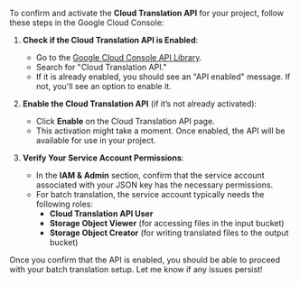 To confirm and activate the **Cloud Translation API** for your project, follow these steps in the Google Cloud Console:

1. **Check if the Cloud Translation API is Enabled**:
   - Go to the [Google Cloud Console API Library](https://console.cloud.google.com/apis/library).
   - Search for "Cloud Translation API."
   - If it is already enabled, you should see an "API enabled" message. If not, you'll see an option to enable it.

2. **Enable the Cloud Translation API** (if it’s not already activated):
   - Click **Enable** on the Cloud Translation API page.
   - This activation might take a moment. Once enabled, the API will be available for use in your project.

3. **Verify Your Service Account Permissions**:
   - In the **IAM & Admin** section, confirm that the service account associated with your JSON key has the necessary permissions.
   - For batch translation, the service account typically needs the following roles:
     - **Cloud Translation API User**
     - **Storage Object Viewer** (for accessing files in the input bucket)
     - **Storage Object Creator** (for writing translated files to the output bucket)

Once you confirm that the API is enabled, you should be able to proceed with your batch translation setup. Let me know if any issues persist!